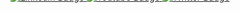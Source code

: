 <div id="header" align="center" style="/* display: flex; */margin-top: -200px;">
  <img src="https://github.com/NjProVk/NjProVk/blob/main/NjProVkDev1.png" width="500"/>
</div>

<div id="badges" align="center">
  <a href="https://www.linkedin.com/in/danil-yolkin-427084242/">
    <img src="https://img.shields.io/badge/LinkedIn-blue?style=for-the-badge&logo=linkedin&logoColor=white" alt="LinkedIn Badge"/>
  </a>
  <a href="https://www.youtube.com/channel/UCb7i5TuH7AQTMqShevl76bg">
    <img src="https://img.shields.io/badge/YouTube-red?style=for-the-badge&logo=youtube&logoColor=white" alt="Youtube Badge"/>
  </a>
  <a href="https://twitter.com/NjProVk">
    <img src="https://img.shields.io/badge/Twitter-blue?style=for-the-badge&logo=twitter&logoColor=white" alt="Twitter Badge"/>
  </a>
</div>
